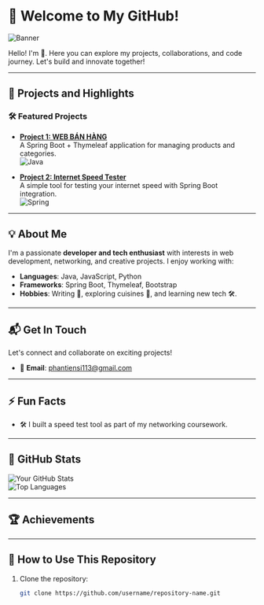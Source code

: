 # 🚀 Welcome to My GitHub!  
![Banner](https://via.placeholder.com/1200x300.png?text=Welcome+to+My+GitHub+Page!)

Hello! I'm **<Your Name>** 👋. Here you can explore my projects, collaborations, and code journey. Let's build and innovate together!

---

## 📂 **Projects and Highlights**  
### 🛠️ Featured Projects  
- **[Project 1: WEB BÁN HÀNG]([https://github.com/SiPhan1/Nhom21_DoAnJava])**  
  A Spring Boot + Thymeleaf application for managing products and categories.  
  ![Java](https://img.shields.io/badge/Java-ED8B00?style=for-the-badge&logo=java&logoColor=white)

- **[Project 2: Internet Speed Tester](https://github.com/username/project-2)**  
  A simple tool for testing your internet speed with Spring Boot integration.  
  ![Spring](https://img.shields.io/badge/Spring-6DB33F?style=for-the-badge&logo=spring&logoColor=white)


---

## 💡 **About Me**  
I'm a passionate **developer and tech enthusiast** with interests in web development, networking, and creative projects. I enjoy working with:
- **Languages**: Java, JavaScript, Python
- **Frameworks**: Spring Boot, Thymeleaf, Bootstrap  
- **Hobbies**: Writing 📖, exploring cuisines 🍜, and learning new tech 🛠️.

---

## 📬 **Get In Touch**  
Let's connect and collaborate on exciting projects! 
- 📧 **Email**: phantiensi113@gmail.com

---

## ⚡ **Fun Facts**  
- 🛠️ I built a speed test tool as part of my networking coursework.

---

## 🎯 **GitHub Stats**
![Your GitHub Stats](https://github-readme-stats.vercel.app/api?username=yourusername&show_icons=true&theme=radical)  
![Top Languages](https://github-readme-stats.vercel.app/api/top-langs/?username=yourusername&layout=compact&theme=radical)

---

## 🏆 **Achievements**

---

## 📝 **How to Use This Repository**
1. Clone the repository:  
   ```bash
   git clone https://github.com/username/repository-name.git
